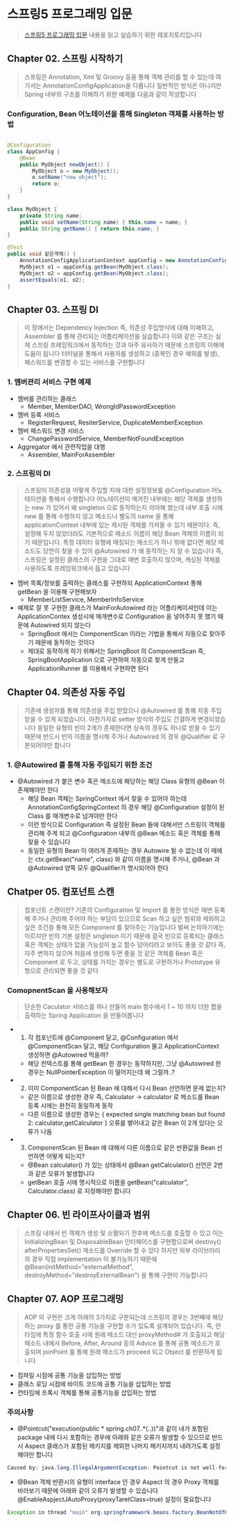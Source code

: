 # 스프링5 프로그래밍 입문
> [스프링5 프로그래밍 입문](http://www.yes24.com/Product/Goods/62268795) 내용을 읽고 실습하기 위한 레포지토리입니다


## Chapter 02. 스프링 시작하기
> 스프링은 Annotation, Xml 및 Groovy 등을 통해 객체 관리를 할 수 있는데 여기서는 AnnotationConfigApplication을 다룹니다
> 일반적인 방식은 아니지만 Spring 내부의 구조를 이해하기 위한 예제를 다음과 같이 작성합니다

### Configuration, Bean 어노테이션을 통해 Singleton 객체를 사용하는 방법
```java

@Configuration
class AppConfig {
    @Bean
    public MyObject newObject() {
        MyObject o = new MyObject();
        o.setName("new object");
        return o;
    }
}

class MyObject {
    private String name;
    public void setName(String name) { this.name = name; }
    public String getName() { return this.name; }
}

@Test
public void 같은객체() {
    AnnotationConfigApplicationContext appConfig = new AnnotationConfigApplicationContext(AppConfig.class);
    MyObject o1 = appConfig.getBean(MyObject.class);
    MyObject o2 = appConfig.getBean(MyObject.class);
    assertEquals(o1, o2);
}
```


## Chapter 03. 스프링 DI
> 이 장에서는 Dependency Injection 즉, 의존성 주입방식에 대해 이해하고, Assembler 를 통해 관리되는 어플리케이션을 실습합니다
> 이와 같은 구조는 실제 스프링 프레임워크에서 동작하는 것과 아주 유사하기 때문에 스프링의 이해에 도움이 됩니다
> 터미널을 통해서 사용자를 생성하고 (중복인 경우 예외를 발생), 패스워드를 변경할 수 있는 서비스를 구현합니다

### 1. 멤버관리 서비스 구현 예제

* 멤버를 관리하는 클래스
  * Member, MemberDAO, WrongIdPasswordException
* 멤버 등록 서비스
  * RegisterRequest, ResiterService, DuplicateMemberException
* 멤버 패스워드 변경 서비스
  * ChangePasswordService, MemberNotFoundException
* Aggregator 에서 관련작업을 대행
  * Assembler, MainForAssembler

### 2. 스프링의 DI 
> 스프링이 의존성을 어떻게 주입할 지에 대한 설정정보를 @Configuration 어노테이션을 통해서 수행합니다
> 어노테이션이 매겨진 내부에는 해당 객체를 생성하는 new 가 있어서 왜 singleton 으로 동작하는지 의아해 했는데 내부 호출 시에 new 를 통해 수행하지 않고 메소드나 별도의 name 을 통해 applicationContext 내부에 있는 캐시된 객체를 가져올 수 있기 때문이다. 즉, 설정해 두지 않았더라도 기본적으로 메소드 이름이 해당 Bean 객체의 이름이 되기 때문입니다.
> 특정 데이터 유형에 매칭되는 메소드가 하나 밖에 없다면 해당 메소드도 당연히 찾을 수 있어 @Autowired 가 왜 동작하는 지 알 수 있습니다
> 즉, 스프링은 설정된 클래스의 구현을 그대로 매번 호출하지 않으며, 캐싱된 객체를 사용하도록 프레임워크에서 돕고 있습니다

* 멤버 목록/정보를 출력하는 클래스를 구현하되 ApplicationContext 통해 getBean 을 이용해 구현해보자
  * MemberListService, MemberInfoService
* 예제로 잘 못 구현한 클래스가 MainForAutowired 라는 어플리케이셔인데 이는 ApplicationContex 생성시에 매개변수로 Configuration 을 넣어주지 못 했기 때문에 Autowired 되지 않는다
  * SpringBoot 에서는 ComponentScan 이라는 기법을 통해서 자동으로 찾아주기 때문에 동작하는 것이다
  * 제대로 동작하게 하기 위해서는 SpringBoot 의 ComponentScan 즉, SpringBootApplication 으로 구현하여 자동으로 찾게 만들고 ApplicationRunner 를 이용해서 구현하면 된다


## Chapter 04. 의존성 자동 주입
> 기존에 생성자를 통해 의존성을 주입 받았으나 @Autowired 를 통해 자동 주입받을 수 있게 되었습니다. 마찬가지로 setter 방식의 주입도 간결하게 변경되었습니다
> 동일한 유형의 빈이 2개가 존재한다면 상속의 경우도 하나로 받을 수 있기 때문에 반드시 빈의 이름을 명시해 주거나 Autowired 의 경우 @Qualifier 로 구분되어야만 합니다

### 1. @Autowired 를 통해 자동 주입되기 위한 조건
* @Autowired 가 붙은 변수 혹은 메소드에 해당하는 해당 Class 유형의 @Bean 이 존재해야만 한다
  * 해당 Bean 객체는 SpringContext 에서 찾을 수 있어야 하는데 AnnotationConfigSpringContext 의 경우 해당 @Configuration 설정이 된 Class 를 매개변수로 넘겨야만 한다
  * 이런 방식으로 Configuration 즉 설정된 Bean 들에 대해서만 스프링이 객체를 관리해 주게 되고 @Configuration 내부의 @Bean 메소드 혹은 객체를 통해 찾을 수 있습니다
  * 동일한 유형의 Bean 이 여러개 존재하는 경우 Autowire 될 수 없는데 이 때에는 ctx.getBean("name", class) 와 같이 이름을 명시해 주거나, @Bean 과 @Autowired 양쪽 모두 @Qualifier가 명시되어야 한다


## Chatper 05. 컴포넌트 스캔
> 컴포넌트 스캔이란? 기존의 Configuration 및 Import 를 통한 방식은 매번 등록해 주거나 관리해 주어야 하는 부담이 있으므로 Scan 하고 싶은 범위와 제외하고 싶은 조건을 통해 모든 Component 를 찾아주는 기능입니다
> 벌써 논의하기에는 이르지만 빈의 기본 설정은 singleton 이기 때문에 결국 빈으로 등록되는 클래스 혹은 객체는 상태가 없을 가능성이 높고 함수 덩어리라고 보아도 좋을 것 같다
> 즉, 자주 변하지 않으며 처음에 생성해 두면 좋을 것 같은 객체를 Bean 혹은 Component 로 두고, 상태를 가지는 경우는 별도로 구현하거나 Prototype 유형으로 관리되면 좋을 것 같다

### ComopnentScan 을 사용해보자
> 단순한 Caculator 서비스를 하나 만들어 main 함수에서 1 ~ 10 까지 더한 합을 출력하는 Spring Application 을 만들어봅니다

* 1. 각 컴포넌트에 @Component 달고, @Configuration 에서 @ComponentScan 달고, 해당 Configuration 물고 ApplicationContext 생성하면 @Autowired 먹을까?
  * 해당 컨텍스트를 통해 getBean 한 경우는 동작하지만, 그냥 @Autowired 한 경우는 NullPointerException 이 떨어지는데 왜 그럴까..?
* 2. 이미 ComponentScan 된 Bean 에 대해서 다시 Bean 선언하면 문제 없는지?
  * 같은 이름으로 생성한 경우 즉, Calculator -> calculator 로 메소드를 Bean 등록 시에는 완전히 동일하게 동작
  * 다른 이름으로 생성한 경우는 { expected single matching bean but found 2: calculator,getCalculator } 오류를 뱉어내고 같은 Bean 이 2개 있다는 오류가 나옴
* 3. ComponentScan 된 Bean 에 대해서 다른 이름으로 같은 반환값을 Bean 선언하면 어떻게 되는지?
  * @Bean calculator() 가 있는 상태에서 @Bean getCalculator() 선언은 2번과 같은 오류가 발생합니다
  * getBean 호출 시에 명시적으로 이름을 getBean("calculator", Calculator.class) 로 지정해야만 합니다


## Chapter 06. 빈 라이프사이클과 범위
> 스프링 내에서 빈 객체가 생성 및 소멸되기 전후에 메소드를 호출할 수 있고 이는 InitializingBean 및 DisposableBean 인터페이스를 구현함으로써 destroy() afterPropertiesSet() 메소드를 Override 할 수 있다
> 하지만 외부 라이브러리의 경우 직접 implementation 이 불가능하기 때문에 @Bean(initMethod="externalMethod", destroyMethod="destroyExternalBean") 을 통해 구현이 가능합니다


## Chapter 07. AOP 프로그래밍
> AOP 의 구현은 크게 아래의 3가지로 구분되는데 스프링의 경우는 3번째에 해당하는 proxy 를 통한 공통 기능을 구현할 수가 있도록 설계되어 있습니다. 즉, 런타임에 특정 함수 호출 시에 원래 메소드 대신 proxyMethod# 가 호출되고 해당 메소드 내에서 Before, After, Around 등의 Advice 를 통해 공통 메소드가 호출되며 joinPoint 를 통해 원래 메소드가 proceed 되고 Object 를 반환하게 됩니다
* 컴파일 시점에 공통 기능을 삽입하는 방법
* 클래스 로딩 시점에 바이트 코드에 공통 기능을 삽입하는 방법
* 런타임에 프록시 객체를 통해 공통기능을 삽입하는 방법


### 주의사항
* @Pointcut("execution(public * spring.ch07..\*(..))"과 같이 내가 포함된 package 내에 다시 포함하는 경우에 아래와 같은 오류가 발생할 수 있으므로 반드시 Aspect 클래스가 포함된 패키지를 제외한 나머지 패키지까지 내려가도록 설정해야만 합니다
```java
Caused by: java.lang.IllegalArgumentException: Pointcut is not well-formed: expecting '(' at character position 0
```
* @Bean 객체 반환시의 유형이 interface 인 경우 Aspect 의 경우 Proxy 객체를 바라보기 때문에 아래와 같이 오류가 발생할 수 있습니다 @EnableAspjectJAutoProxy(proxyTaretClass=true) 설정이 필요합니다
```java
Exception in thread "main" org.springframework.beans.factory.BeanNotOfRequiredTypeException: Bean named 'calculator' is expected to be of type 'spring.ch07.entities.RecursionCalculator' but was actually of type 'com.sun.proxy.$Proxy18'
```




